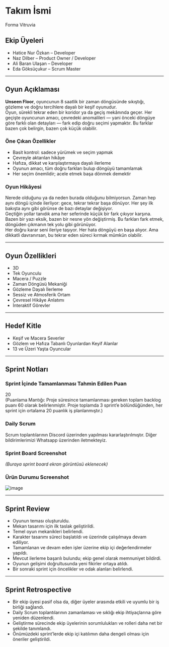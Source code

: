 # Takım İsmi
Forma Vitruvia

## Ekip Üyeleri
- Hatice Nur Özkan – Developer  
- Naz Dilber – Product Owner / Developer  
- Ali Baran Ulaşan – Developer  
- Eda Göksüçukur – Scrum Master  

---

## Oyun Açıklaması
**Unseen Floor**, oyuncunun 8 saatlik bir zaman döngüsünde sıkıştığı, gözleme ve doğru tercihlere dayalı bir keşif oyunudur.  
Oyun, sürekli tekrar eden bir koridor ya da geçiş mekânında geçer. Her geçişte oyuncunun amacı, çevredeki anomalileri — yani önceki döngüye göre farklı olan detayları — fark edip doğru seçimi yapmaktır. Bu farklar bazen çok belirgin, bazen çok küçük olabilir.

### Öne Çıkan Özellikler
- Basit kontrol: sadece yürümek ve seçim yapmak  
- Çevreyle aktarılan hikâye  
- Hafıza, dikkat ve karşılaştırmaya dayalı ilerleme  
- Oyunun amacı, tüm doğru farkları bulup döngüyü tamamlamak  
- Her seçim önemlidir; acele etmek başa dönmek demektir  

### Oyun Hikâyesi
Nerede olduğunu ya da neden burada olduğunu bilmiyorsun. Zaman hep aynı döngü içinde ilerliyor: gece, tekrar tekrar başa dönüyor. Her şey ilk bakışta aynı gibi görünse de bazı detaylar değişiyor.  
Geçtiğin yollar tanıdık ama her seferinde küçük bir fark çıkıyor karşına. Bazen bir yazı eksik, bazen bir nesne yön değiştirmiş. Bu farkları fark etmek, döngüden çıkmanın tek yolu gibi görünüyor.  
Her doğru karar seni ileriye taşıyor. Her hata döngüyü en başa alıyor. Ama dikkatli davranırsan, bu tekrar eden süreci kırmak mümkün olabilir.

---

## Oyun Özellikleri
- 3D  
- Tek Oyunculu  
- Macera / Puzzle  
- Zaman Döngüsü Mekaniği  
- Gözleme Dayalı İlerleme  
- Sessiz ve Atmosferik Ortam  
- Çevresel Hikâye Anlatımı  
- İnteraktif Görevler  

---

## Hedef Kitle
- Keşif ve Macera Severler  
- Gözlem ve Hafıza Tabanlı Oyunlardan Keyif Alanlar  
- 13 ve Üzeri Yaşta Oyuncular  

---

## Sprint Notları

### Sprint İçinde Tamamlanması Tahmin Edilen Puan  
20  
(Puanlama Mantığı: Proje süresince tamamlanması gereken toplam backlog puanı 60 olarak belirlenmiştir. Proje toplamda 3 sprint’e bölündüğünden, her sprint için ortalama 20 puanlık iş planlanmıştır.)

### Daily Scrum  
Scrum toplantılarının Discord üzerinden yapılması kararlaştırılmıştır. Diğer bildirimlerimizi Whatsapp üzerinden iletmekteyiz.

### Sprint Board Screenshot  
*(Buraya sprint board ekran görüntüsü eklenecek)*

### Ürün Durumu Screenshot  
![image](https://github.com/user-attachments/assets/a8fe711a-70b2-426a-aebd-3db7cd5f9da2)


---

## Sprint Review
- Oyunun teması oluşturuldu.  
- Mekan tasarımı için ilk taslak geliştirildi.  
- Temel oyun mekanikleri belirlendi.  
- Karakter tasarımı süreci başlatıldı ve üzerinde çalışılmaya devam ediliyor.  
- Tamamlanan ve devam eden işler üzerine ekip içi değerlendirmeler yapıldı.  
- Mevcut ilerleme başarılı bulundu; ekip genel olarak memnuniyet bildirdi.  
- Oyunun gelişimi doğrultusunda yeni fikirler ortaya atıldı.  
- Bir sonraki sprint için öncelikler ve odak alanları belirlendi.  

---

## Sprint Retrospective
- Bir ekip üyesi pasif olsa da, diğer üyeler arasında etkili ve uyumlu bir iş birliği sağlandı.  
- Daily Scrum toplantılarının zamanlaması ve sıklığı ekip ihtiyaçlarına göre yeniden düzenlendi.  
- Geliştirme sürecinde ekip üyelerinin sorumlulukları ve rolleri daha net bir şekilde tanımlandı.  
- Önümüzdeki sprint’lerde ekip içi katılımın daha dengeli olması için öneriler geliştirildi.  


